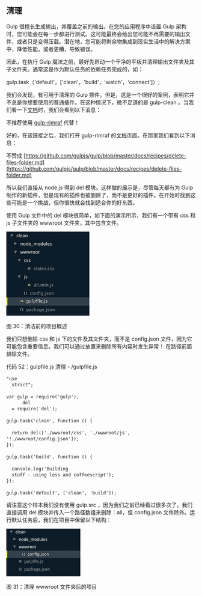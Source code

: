 ## 清理

Gulp 很擅长生成输出，并覆盖之前的输出。在您的应用程序中设置 Gulp 架构时，您可能会在每一步都进行测试。这可能最终会给出您可能不再需要的输出文件，或者只是变得压载。潜在地，您可能将剩余物集成到现实生活中的解决方案中，降低性能，或者更糟，导致错误。

因此，在执行 Gulp 魔法之前，最好先启动一个干净的平板并清理输出文件夹及其子文件夹。通常这是作为默认任务的依赖任务完成的，如：

gulp.task（'default'，['clean'，'build'，'watch'，'connect']）;

我们会发现，有可用于清理的 Gulp 插件。但是，这是一个很好的案例，表明它并不总是你想要使用的普通插件。在这种情况下，微不足道的是 gulp-clean 。当我们看一下[文档](https://www.npmjs.com/package/gulp-clean)时，我们会看到以下消息：

不推荐使用 [gulp-rimraf](https://github.com/robrich/gulp-rimraf) 代替！

好的，在该链接之后，我们打开 gulp-rimraf 的[文档](https://www.npmjs.com/package/gulp-rimraf)页面。在那里我们看到以下消息：

不赞成 [https://github.com/gulpjs/gulp/blob/master/docs/recipes/delete-files-folder.md](https://github.com/gulpjs/gulp/blob/master/docs/recipes/delete-files-folder.md)

所以我们直接从 node.js 得到 del 模块。这样做的展示是，尽管每天都有为 Gulp 制作的新插件，但是现有的插件也被删除了，而不是更好的插件。在开始时找到这些可能是一个挑战，但你很快就会找到适合你的好东西。

使用 Gulp 文件中的 del 模块很简单，如下面的演示所示，我们有一个带有 css 和 js 子文件夹的 wwwroot 文件夹，其中包含文件。

![](img/00034.jpeg)

图 30：清洁前的项目概述

我们只想删除 css 和 js 下的文件及其文件夹，而不是 config.json 文件，因为它可能包含重要信息。我们可以通过放置来删除所有内容时发生异常！ 在路径前面排除文件。

代码 52：gulpfile.js 清理 - /gulpfile.js

```
"use
  strict";

var gulp = require('gulp'),
      del
  = require('del');

gulp.task('clean', function () {

  return del(['./wwwroot/css', './wwwroot/js', '!./wwwroot/config.json']);
});

gulp.task('build', function () {

  console.log('Building
  stuff - using less and coffeescript');
});

gulp.task('default', ['clean', 'build']);

```

请注意这个样本我们没有使用 gulp.src ，因为我们之前已经看过很多次了。我们直接调用 del 模块并传入一个路径数组来删除：all，但 config.json 文件除外。运行默认任务后，我们在项目中保留以下结构：

![](img/00035.jpeg)

图 31：清理 wwwroot 文件夹后的项目